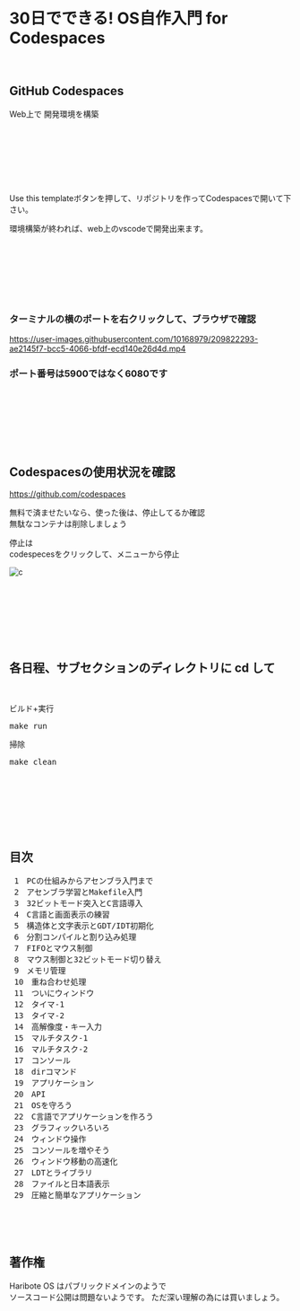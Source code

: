 # 30日でできる! OS自作入門 for Codespaces

<br>

## GitHub Codespaces

Web上で 開発環境を構築

<br><br><br><br><br><br>

Use this templateボタンを押して、リポジトリを作ってCodespacesで開いて下さい。  

環境構築が終われば、web上のvscodeで開発出来ます。

<br><br><br><br><br><br>

### ターミナルの横のポートを右クリックして、ブラウザで確認


https://user-images.githubusercontent.com/10168979/209822293-ae2145f7-bcc5-4066-bfdf-ecd140e26d4d.mp4




### ポート番号は5900ではなく6080です

<br><br><br><br><br><br>

## Codespacesの使用状況を確認

https://github.com/codespaces  

無料で済ませたいなら、使った後は、停止してるか確認  
無駄なコンテナは削除しましょう

停止は  
codespecesをクリックして、メニューから停止

![c](https://user-images.githubusercontent.com/10168979/209823266-8ae47f4e-f86e-44a7-a013-dd480fa6c3ad.png)



<br><br><br><br><br><br>

## 各日程、サブセクションのディレクトリに cd して

<br>

ビルド+実行

<pre>
make run
</pre>

掃除

<pre>
make clean
</pre>

<br><br><br><br><br><br>

## 目次

<pre>
 1　PCの仕組みからアセンブラ入門まで
 2　アセンブラ学習とMakefile入門
 3　32ビットモード突入とC言語導入
 4　C言語と画面表示の練習
 5　構造体と文字表示とGDT/IDT初期化
 6　分割コンパイルと割り込み処理
 7　FIFOとマウス制御
 8　マウス制御と32ビットモード切り替え
 9　メモリ管理
 10　重ね合わせ処理
 11　ついにウィンドウ
 12　タイマ-1
 13　タイマ-2
 14　高解像度・キー入力
 15　マルチタスク-1
 16　マルチタスク-2
 17　コンソール
 18　dirコマンド
 19　アプリケーション
 20　API
 21　OSを守ろう
 22　C言語でアプリケーションを作ろう
 23　グラフィックいろいろ
 24　ウィンドウ操作
 25　コンソールを増やそう
 26　ウィンドウ移動の高速化
 27　LDTとライブラリ
 28　ファイルと日本語表示
 29　圧縮と簡単なアプリケーション
</pre>

<br><br><br>

## 著作権

Haribote OS はパブリックドメインのようで  
ソースコード公開は問題ないようです。
ただ深い理解の為には買いましょう。

<br><br><br>
<br><br><br>
<br><br><br>
<br><br><br>
<br><br><br>
